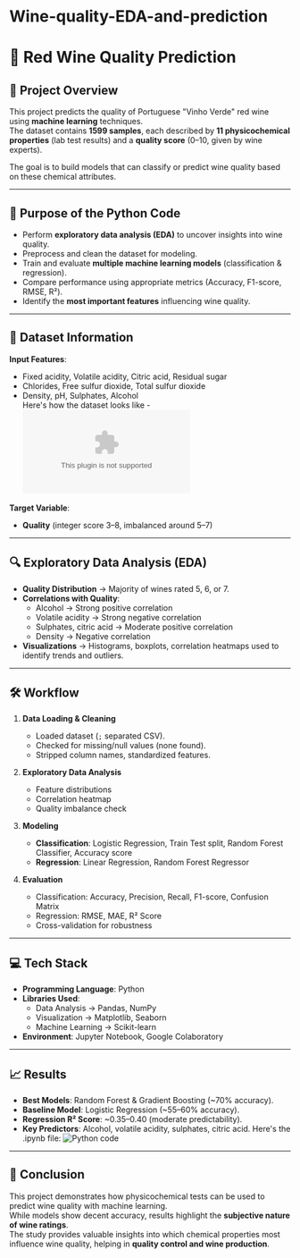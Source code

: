 # Wine-quality-EDA-and-prediction
# 🍷 Red Wine Quality Prediction

## 📌 Project Overview
This project predicts the quality of Portuguese "Vinho Verde" red wine using **machine learning** techniques.  
The dataset contains **1599 samples**, each described by **11 physicochemical properties** (lab test results) and a **quality score** (0–10, given by wine experts).  

The goal is to build models that can classify or predict wine quality based on these chemical attributes.  

---

## 📝 Purpose of the Python Code
- Perform **exploratory data analysis (EDA)** to uncover insights into wine quality.  
- Preprocess and clean the dataset for modeling.  
- Train and evaluate **multiple machine learning models** (classification & regression).  
- Compare performance using appropriate metrics (Accuracy, F1-score, RMSE, R²).  
- Identify the **most important features** influencing wine quality.  

---

## 🔬 Dataset Information
**Input Features**:  
- Fixed acidity, Volatile acidity, Citric acid, Residual sugar  
- Chlorides, Free sulfur dioxide, Total sulfur dioxide  
- Density, pH, Sulphates, Alcohol  
  Here's how the dataset looks like - ![redwine-quality.csv](https://github.com/bibha807/Wine-quality-EDA-and-prediction/blob/main/winequality-red.csv)
  
**Target Variable**:  
- **Quality** (integer score 3–8, imbalanced around 5–7)

---

## 🔍 Exploratory Data Analysis (EDA)
- **Quality Distribution** → Majority of wines rated 5, 6, or 7.  
- **Correlations with Quality**:  
  - Alcohol → Strong positive correlation  
  - Volatile acidity → Strong negative correlation  
  - Sulphates, citric acid → Moderate positive correlation  
  - Density → Negative correlation  
- **Visualizations** → Histograms, boxplots, correlation heatmaps used to identify trends and outliers.  

---

## 🛠️ Workflow
1. **Data Loading & Cleaning**  
   - Loaded dataset (`;` separated CSV).  
   - Checked for missing/null values (none found).  
   - Stripped column names, standardized features.  

2. **Exploratory Data Analysis**  
   - Feature distributions  
   - Correlation heatmap  
   - Quality imbalance check  

3. **Modeling**  
   - **Classification**: Logistic Regression, Train Test split, Random Forest Classifier, Accuracy score  
   - **Regression**: Linear Regression, Random Forest Regressor  

4. **Evaluation**  
   - Classification: Accuracy, Precision, Recall, F1-score, Confusion Matrix  
   - Regression: RMSE, MAE, R² Score  
   - Cross-validation for robustness  

---

## 💻 Tech Stack
- **Programming Language**: Python  
- **Libraries Used**:  
  - Data Analysis → Pandas, NumPy  
  - Visualization → Matplotlib, Seaborn  
  - Machine Learning → Scikit-learn  
- **Environment**: Jupyter Notebook, Google Colaboratory  

---

## 📈 Results
- **Best Models**: Random Forest & Gradient Boosting (~70% accuracy). 
- **Baseline Model**: Logistic Regression (~55–60% accuracy).  
- **Regression R² Score**: ~0.35–0.40 (moderate predictability).  
- **Key Predictors**: Alcohol, volatile acidity, sulphates, citric acid.
  Here's the .ipynb file: ![Python code]([https://github.com/bibha807/Wine-quality-EDA-and-prediction/blob/main/winequality-red.csv](https://github.com/bibha807/Wine-quality-EDA-and-prediction/blob/main/Wine%20quality%20EDA%20and%20prediction.ipynb))  

---

## 🚀 Conclusion
This project demonstrates how physicochemical tests can be used to predict wine quality with machine learning.  
While models show decent accuracy, results highlight the **subjective nature of wine ratings**.  
The study provides valuable insights into which chemical properties most influence wine quality, helping in **quality control and wine production**.  
